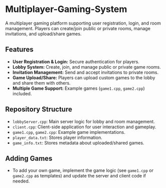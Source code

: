 # Multiplayer-Gaming-System
A multiplayer gaming platform supporting user registration, login, and room management. Players can create/join public or private rooms, manage invitations, and upload/share games.

## Features

- **User Registration & Login:** Secure authentication for players.
- **Lobby System:** Create, join, and manage public or private game rooms.
- **Invitation Management:** Send and accept invitations to private rooms.
- **Game Upload/Share:** Players can upload custom games to the lobby and share them with others.
- **Multiple Game Support:** Example games (`game1.cpp`, `game2.cpp`) included.

## Repository Structure

- `lobbyServer.cpp`: Main server logic for lobby and room management.
- `client.cpp`: Client-side application for user interaction and gameplay.
- `game1.cpp`, `game2.cpp`: Example game implementations.
- `player_data.txt`: Stores player information.
- `game_info.txt`: Stores metadata about uploaded/shared games.

## Adding Games

- To add your own game, implement the game logic (see `game1.cpp` or `game2.cpp` as templates) and update the server and client code if needed.
